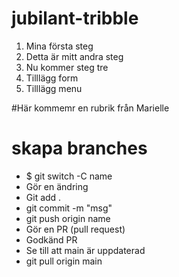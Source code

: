 # jubilant-tribble
1. Mina första steg
2. Detta är mitt andra steg
3. Nu kommer steg tre
4. Tilllägg form
5. Tilllägg menu

#Här kommemr en rubrik från Marielle
# skapa branches 
* $ git switch -C name
* Gör en ändring
* Git add .
* git commit -m "msg"
* git push origin name
* Gör en PR (pull request)
* Godkänd PR
* Se till att main är uppdaterad
* git pull origin main